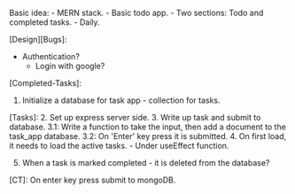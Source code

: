 Basic idea:
    - MERN stack.
    - Basic todo app.
        - Two sections: Todo and completed tasks.
        - Daily.

[Design][Bugs]:
- Authentication?
    - Login with google?

[Completed-Tasks]:
1. Initialize a database for task app - collection for tasks.


[Tasks]:
2. Set up express server side.
3. Write up task and submit to database.
    3.1: Write a function to take the input, then add a document to the task_app database.
    3.2: On 'Enter' key press it is submitted.
4. On first load, it needs to load the active tasks.
    - Under useEffect function.

5. When a task is marked completed - it is deleted from the database?





[CT]: On enter key press submit to mongoDB.

